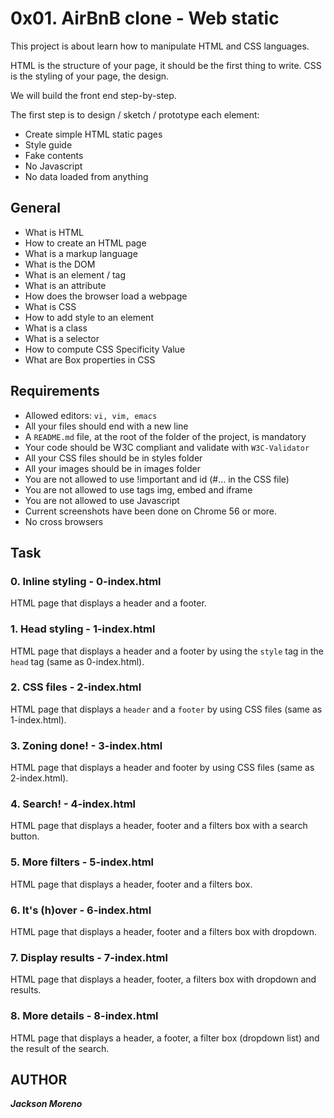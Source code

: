 # 0x01. AirBnB clone - Web static
This project is about learn how to manipulate HTML and CSS languages.

HTML is the structure of your page, it should be the first thing to write.
CSS is the styling of your page, the design.

We will build the front end step-by-step.

The first step is to design / sketch / prototype each element:

+ Create simple HTML static pages
+ Style guide
+ Fake contents
+ No Javascript
+ No data loaded from anything

## General
+ What is HTML
+ How to create an HTML page
+ What is a markup language
+ What is the DOM
+ What is an element / tag
+ What is an attribute
+ How does the browser load a webpage
+ What is CSS
+ How to add style to an element
+ What is a class
+ What is a selector
+ How to compute CSS Specificity Value
+ What are Box properties in CSS

## Requirements
+ Allowed editors: `vi, vim, emacs`
+ All your files should end with a new line
+ A `README.md` file, at the root of the folder of the project, is mandatory
+ Your code should be W3C compliant and validate with `W3C-Validator`
+ All your CSS files should be in styles folder
+ All your images should be in images folder
+ You are not allowed to use !important and id (#... in the CSS file)
+ You are not allowed to use tags img, embed and iframe
+ You are not allowed to use Javascript
+ Current screenshots have been done on Chrome 56 or more.
+ No cross browsers

## Task

### 0. Inline styling - 0-index.html
HTML page that displays a header and a footer.

### 1. Head styling - 1-index.html
HTML page that displays a header and a footer by using the `style` tag in the `head` tag (same as 0-index.html).

### 2. CSS files - 2-index.html
HTML page that displays a `header` and a `footer` by using CSS files (same as 1-index.html).

### 3. Zoning done! - 3-index.html
HTML page that displays a header and footer by using CSS files (same as 2-index.html).

### 4. Search! - 4-index.html
HTML page that displays a header, footer and a filters box with a search button.

### 5. More filters - 5-index.html
HTML page that displays a header, footer and a filters box.

### 6. It's (h)over - 6-index.html
HTML page that displays a header, footer and a filters box with dropdown.

### 7. Display results - 7-index.html
HTML page that displays a header, footer, a filters box with dropdown and results.

### 8. More details - 8-index.html
HTML page that displays a header, a footer, a filter box (dropdown list) and the result of the search.

## AUTHOR
**_Jackson Moreno_**
